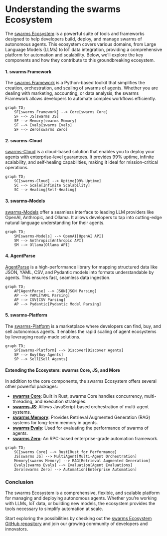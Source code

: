 # Understanding the swarms Ecosystem

The [swarms Ecosystem](https://github.com/The-Swarm-Corporation/swarm-ecosystem) is a powerful suite of tools and frameworks designed to help developers build, deploy, and manage swarms of autonomous agents. This ecosystem covers various domains, from Large Language Models (LLMs) to IoT data integration, providing a comprehensive platform for automation and scalability. Below, we’ll explore the key components and how they contribute to this groundbreaking ecosystem.

#### 1. **swarms Framework**

The [swarms Framework](https://github.com/The-Swarm-Corporation/swarm-ecosystem) is a Python-based toolkit that simplifies the creation, orchestration, and scaling of swarms of agents. Whether you are dealing with marketing, accounting, or data analysis, the swarms Framework allows developers to automate complex workflows efficiently.

```mermaid
graph TD;
    SF[swarms Framework] --> Core[swarms Core]
    SF --> JS[swarms JS]
    SF --> Memory[swarms Memory]
    SF --> Evals[swarms Evals]
    SF --> Zero[swarms Zero]
```

#### 2. **swarms-Cloud**

[swarms-Cloud](https://github.com/The-Swarm-Corporation/swarm-ecosystem) is a cloud-based solution that enables you to deploy your agents with enterprise-level guarantees. It provides 99% uptime, infinite scalability, and self-healing capabilities, making it ideal for mission-critical operations.

```mermaid
graph TD;
    SC[swarms-Cloud] --> Uptime[99% Uptime]
    SC --> Scale[Infinite Scalability]
    SC --> Healing[Self-Healing]
```

#### 3. **swarms-Models**

[swarms-Models](https://github.com/The-Swarm-Corporation/swarm-ecosystem) offer a seamless interface to leading LLM providers like OpenAI, Anthropic, and Ollama. It allows developers to tap into cutting-edge natural language understanding for their agents.

```mermaid
graph TD;
    SM[swarms-Models] --> OpenAI[OpenAI API]
    SM --> Anthropic[Anthropic API]
    SM --> Ollama[Ollama API]
```

#### 4. **AgentParse**

[AgentParse](https://github.com/The-Swarm-Corporation/swarm-ecosystem) is a high-performance library for mapping structured data like JSON, YAML, CSV, and Pydantic models into formats understandable by agents. This ensures fast, seamless data ingestion.

```mermaid
graph TD;
    AP[AgentParse] --> JSON[JSON Parsing]
    AP --> YAML[YAML Parsing]
    AP --> CSV[CSV Parsing]
    AP --> Pydantic[Pydantic Model Parsing]
```

#### 5. **swarms-Platform**

The [swarms-Platform](https://github.com/The-Swarm-Corporation/swarm-ecosystem) is a marketplace where developers can find, buy, and sell autonomous agents. It enables the rapid scaling of agent ecosystems by leveraging ready-made solutions.

```mermaid
graph TD;
    SP[swarms-Platform] --> Discover[Discover Agents]
    SP --> Buy[Buy Agents]
    SP --> Sell[Sell Agents]
```

#### Extending the Ecosystem: **swarms Core**, **JS**, and More

In addition to the core components, the swarms Ecosystem offers several other powerful packages:

- **[swarms Core](https://github.com/kyegomez/swarms)**: Built in Rust, swarms Core handles concurrency, multi-threading, and execution strategies.
- **[swarms JS](https://github.com/The-Swarm-Corporation/swarm-js)**: Allows JavaScript-based orchestration of multi-agent systems.
- **[swarms Memory](https://github.com/The-Swarm-Corporation/swarm-memory)**: Provides Retrieval Augmented Generation (RAG) systems for long-term memory in agents.
- **[swarms Evals](https://github.com/The-Swarm-Corporation/swarm-evals)**: Used for evaluating the performance of swarms of agents.
- **[swarms Zero](https://github.com/The-Swarm-Corporation/zero)**: An RPC-based enterprise-grade automation framework.

```mermaid
graph TD;
    SC[swarms Core] --> Rust[Rust for Performance]
    JS[swarms JS] --> MultiAgent[Multi-Agent Orchestration]
    Memory[swarms Memory] --> RAG[Retrieval Augmented Generation]
    Evals[swarms Evals] --> Evaluation[Agent Evaluations]
    Zero[swarms Zero] --> Automation[Enterprise Automation]
```

### Conclusion

The swarms Ecosystem is a comprehensive, flexible, and scalable platform for managing and deploying autonomous agents. Whether you’re working with LLMs, IoT data, or building new models, the ecosystem provides the tools necessary to simplify automation at scale.

Start exploring the possibilities by checking out the [swarms Ecosystem GitHub repository](https://github.com/The-Swarm-Corporation/swarm-ecosystem) and join our growing community of developers and innovators.
